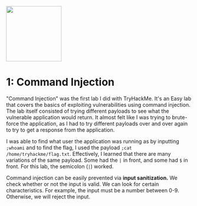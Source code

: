 <img src="https://assets.tryhackme.com/img/badges/introtowebsecurity.svg" length = 150, width = 150>

# 1: Command Injection
"Command Injection" was the first lab I did with TryHackMe. It's an Easy lab that covers the basics of exploiting vulnerabilities using command injection.
The lab itself consisted of trying different payloads to see what the vulnerable application would return. It almost felt like I was trying to brute-force the application,
as I had to try different payloads over and over again to try to get a response from the application. 

I was able to find what user the application was running as by inputting `;whoami` and to find the flag, I used the payload `;cat /home/tryhackme/flag.txt`. Effectively, 
I learned that there are many variations of the same payload. Some had the `|` in front, and some had `$` in front. For this lab, the semicolon (`|`) worked. 

Command injection can be easily prevented via **input sanitization.** We check whether or not the input is valid. We can look for certain characteristics. For example, the input must be a number between 0-9. Otherwise, we will reject the input.
